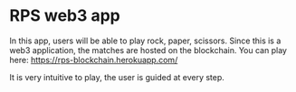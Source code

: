 # RPS web3 app

In this app, users will be able to play rock, paper, scissors. Since this is a web3 application, the matches are hosted on the blockchain. You can play here: https://rps-blockchain.herokuapp.com/

It is very intuitive to play, the user is guided at every step.